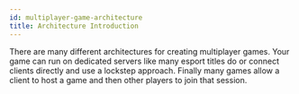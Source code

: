 ```yaml
---
id: multiplayer-game-architecture
title: Architecture Introduction
---
```


There are many different architectures for creating multiplayer games. Your game can run on
dedicated servers like many esport titles do or connect clients directly and use a lockstep approach.
Finally many games allow a client to host a game and then other players to join that session.

